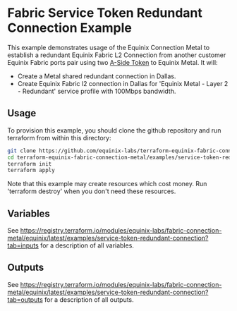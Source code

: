 # Fabric Service Token Redundant Connection Example

This example demonstrates usage of the Equinix Connection Metal to establish a redundant Equinix Fabric L2 Connection from another customer Equinix Fabric ports pair using two [A-Side Token](https://docs.equinix.com/en-us/Content/Interconnection/Fabric/service%20tokens/Fabric-Service-Tokens.htm) to Equinix Metal. It will:

- Create a Metal shared redundant connection in Dallas.
- Create Equinix Fabric l2 connection in Dallas for 'Equinix Metal - Layer 2 - Redundant' service profile with 100Mbps bandwidth.

## Usage

To provision this example, you should clone the github repository and run terraform from within this directory:

```bash
git clone https://github.com/equinix-labs/terraform-equinix-fabric-connection-metal.git
cd terraform-equinix-fabric-connection-metal/examples/service-token-redundant-connection
terraform init
terraform apply
```

Note that this example may create resources which cost money. Run 'terraform destroy' when you don't need these resources.

## Variables

See <https://registry.terraform.io/modules/equinix-labs/fabric-connection-metal/equinix/latest/examples/service-token-redundant-connection?tab=inputs> for a description of all variables.

## Outputs

See <https://registry.terraform.io/modules/equinix-labs/fabric-connection-metal/equinix/latest/examples/service-token-redundant-connection?tab=outputs> for a description of all outputs.
